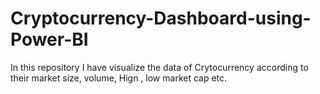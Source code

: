 # Cryptocurrency-Dashboard-using-Power-BI
In this repository I have visualize the data of Crytocurrency according to their market size, volume, Hign , low market cap etc.
